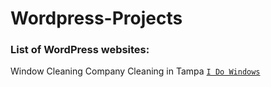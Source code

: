 # Wordpress-Projects
### List of WordPress websites:

Window Cleaning Company Cleaning in Tampa [`I Do Windows`](https://idowindowsfl.com/)

